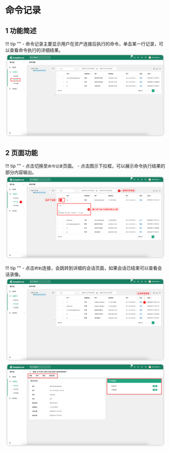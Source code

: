 # 命令记录
## 1 功能简述
!!! tip ""
    - 命令记录主要显示用户在资产连接后执行的命令，单击某一行记录，可以查看命令执行的详细结果。
![command_record01](../../../img/command_record01.png)

## 2 页面功能
!!! tip ""
    - 点击切换至`命令记录`页面。
    - 点击图示下拉框，可以展示命令执行结果的部分内容输出。
![command_record02](../../../img/command_record02.png)

!!! tip ""
    - 点击`转到`连接，会跳转到详细的会话页面，如果会话已结束可以查看会话录像。 
![command_record03](../../../img/command_record03.png)
![command_record04](../../../img/command_record04.png)
